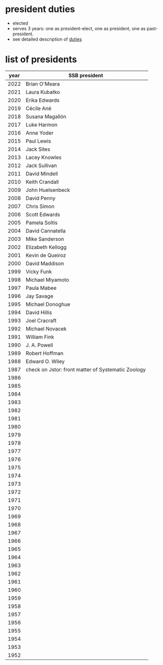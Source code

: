 # president duties

- elected
- serves 3 years:
one as president-elect,
one as president,
one as past-president.
- see detailed description of [duties](SSB_PresDuties.pdf)

# list of presidents

| year | SSB president |
|------|---------------|
| 2022 | Brian O'Meara |
| 2021 | Laura Kubatko |
| 2020 | Erika Edwards |
| 2019 | Cécile Ané    |
| 2018 | Susana Magallón |
| 2017 | Luke Harmon   |
| 2016 | Anne Yoder    |
| 2015 | Paul Lewis    |
| 2014 | Jack Sites    |
| 2013 | Lacey Knowles |
| 2012 | Jack Sullivan |
| 2011 | David Mindell |
| 2010 | Keith Crandall |
| 2009 | John Huelsenbeck |
| 2008 | David Penny   |
| 2007 | Chris Simon   |
| 2006 | Scott Edwards |
| 2005 | Pamela Soltis |
| 2004 | David Cannatella |
| 2003 | Mike Sanderson |
| 2002 | Elizabeth Kellogg |
| 2001 | Kevin de Queiroz |
| 2000 | David Maddison |
| 1999 | Vicky Funk     |
| 1998 | Michael Miyamoto |
| 1997 | Paula Mabee    |
| 1996 | Jay Savage     |
| 1995 | Michael Donoghue |
| 1994 | David Hillis   |
| 1993 | Joel Cracraft  |
| 1992 | Michael Novacek |
| 1991 | William Fink   |
| 1990 | J. A. Powell   |
| 1989 | Robert Hoffman |
| 1988 | Edward O. Wiley |
| 1987 | check on Jstor: front matter of Systematic Zoology |
| 1986 |  |
| 1985 |  |
| 1984 |  |
| 1983 |  |
| 1982 |  |
| 1981 |  |
| 1980 |  |
| 1979 |  |
| 1978 |  |
| 1977 |  |
| 1976 |  |
| 1975 |  |
| 1974 |  |
| 1973 |  |
| 1972 |  |
| 1971 |  |
| 1970 |  |
| 1969 |  |
| 1968 |  |
| 1967 |  |
| 1966 |  |
| 1965 |  |
| 1964 |  |
| 1963 |  |
| 1962 |  |
| 1961 |  |
| 1960 |  |
| 1959 |  |
| 1958 |  |
| 1957 |  |
| 1956 |  |
| 1955 |  |
| 1954 |  |
| 1953 |  |
| 1952 |  |
